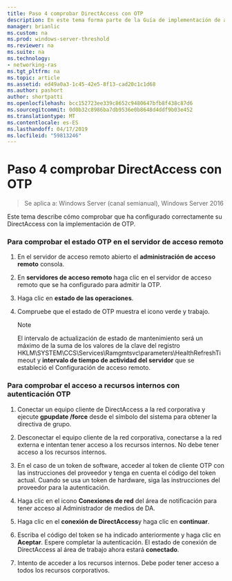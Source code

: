 ```yaml
---
title: Paso 4 comprobar DirectAccess con OTP
description: En este tema forma parte de la Guía de implementación de acceso remoto con autenticación OTP en Windows Server 2016.
manager: brianlic
ms.custom: na
ms.prod: windows-server-threshold
ms.reviewer: na
ms.suite: na
ms.technology:
- networking-ras
ms.tgt_pltfrm: na
ms.topic: article
ms.assetid: ed49a0a3-1c45-42e5-8f13-cad20c1c1d68
ms.author: pashort
author: shortpatti
ms.openlocfilehash: bcc152723ee339c8652c9480647bfb8f438c87d6
ms.sourcegitcommit: 0d0b32c8986ba7db9536e0b8648d4ddf9b03e452
ms.translationtype: MT
ms.contentlocale: es-ES
ms.lasthandoff: 04/17/2019
ms.locfileid: "59813246"
---
```

# <a name="step-4-verify-directaccess-with-otp"></a>Paso 4 comprobar DirectAccess con OTP

>Se aplica a: Windows Server (canal semianual), Windows Server 2016

Este tema describe cómo comprobar que ha configurado correctamente su DirectAccess con la implementación de OTP.
  
### <a name="to-verify-otp-health-on-the-remote-access-server"></a>Para comprobar el estado OTP en el servidor de acceso remoto

1. En el servidor de acceso remoto abierto el **administración de acceso remoto** consola.  

2. En **servidores de acceso remoto** haga clic en el servidor de acceso remoto que se ha configurado para admitir la OTP.  

3. Haga clic en **estado de las operaciones**.  

4. Compruebe que el estado de OTP muestra el icono verde y trabajo.  
  
    > [!NOTE]  
    > El intervalo de actualización de estado de mantenimiento será un máximo de la suma de los valores de la clave del registro HKLM\SYSTEM\CCS\Services\Ramgmtsvc\parameters\HealthRefreshTimeout y **intervalo de tiempo de actividad del servidor** que se estableció el Configuración de acceso remoto.  
  
### <a name="to-verify-access-to-internal-resources-using-otp-authentication"></a>Para comprobar el acceso a recursos internos con autenticación OTP  
  
1.  Conectar un equipo cliente de DirectAccess a la red corporativa y ejecute **gpupdate /force** desde el símbolo del sistema para obtener la directiva de grupo.  
  
2.  Desconectar el equipo cliente de la red corporativa, conectarse a la red externa e intentan tener acceso a los recursos internos. No debe tener acceso a los recursos internos.  
  
3.  En el caso de un token de software, acceder al token de cliente OTP con las instrucciones del proveedor y tenga en cuenta el código del token actual. Cuando se usa un token de hardware, siga las instrucciones del proveedor para la autenticación.  
  
4.  Haga clic en el icono **Conexiones de red** del área de notificación para tener acceso al Administrador de medios de DA.  
  
5.  Haga clic en el **conexión de DirectAccess**y haga clic en **continuar**.  
  
6.  Escriba el código del token se ha indicado anteriormente y haga clic en **Aceptar**. Espere completar la autenticación. El estado de conexión de DirectAccess al área de trabajo ahora estará **conectado**.  
  
7.  Intento de acceder a los recursos internos. Debe poder tener acceso a todos los recursos corporativos.  
  


